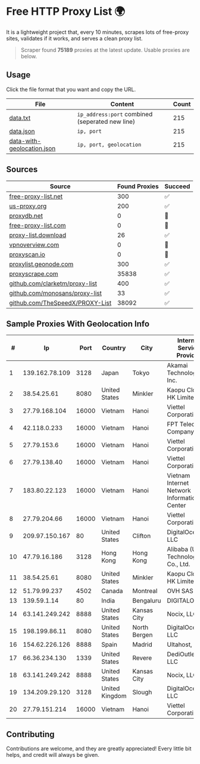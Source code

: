 
# Free HTTP Proxy List 🌍

It is a lightweight project that, every 10 minutes, scrapes lots of free-proxy sites, validates if it works, and serves a clean proxy list.


> Scraper found **75189** proxies at the latest update. Usable proxies are below.

## Usage

Click the file format that you want and copy the URL.


|File|Content|Count|
|----|-------|-----|
|[data.txt](https://raw.githubusercontent.com/themiralay/Proxy-List-World/master/data.txt)|`ip_address:port` combined (seperated new line)|215|
|[data.json](https://raw.githubusercontent.com/themiralay/Proxy-List-World/master/data.json)|`ip, port`|215|
|[data-with-geolocation.json](https://raw.githubusercontent.com/themiralay/Proxy-List-World/master/data-with-geolocation.json)|`ip, port, geolocation`|215|

## Sources

|Source|Found Proxies|Succeed|
|------|-------------|-------|
|[free-proxy-list.net](https://free-proxy-list.net)|300|✅|
|[us-proxy.org](https://www.us-proxy.org)|200|✅|
|[proxydb.net](http://proxydb.net)|0|🚫|
|[free-proxy-list.com](https://free-proxy-list.com/?page=&port=&type%5B%5D=http&type%5B%5D=https&up_time=0&search=Search)|0|🚫|
|[proxy-list.download](https://www.proxy-list.download/HTTP)|26|✅|
|[vpnoverview.com](https://vpnoverview.com/privacy/anonymous-browsing/free-proxy-servers)|0|🚫|
|[proxyscan.io](https://www.proxyscan.io)|0|🚫|
|[proxylist.geonode.com](https://proxylist.geonode.com/api/proxy-list?limit=300&page=1&sort_by=lastChecked&sort_type=desc&protocols=http,https)|300|✅|
|[proxyscrape.com](https://api.proxyscrape.com/v2/?request=displayproxies&protocol=http&timeout=10000&country=all&ssl=all&anonymity=all)|35838|✅|
|[github.com/clarketm/proxy-list](https://raw.githubusercontent.com/clarketm/proxy-list/master/proxy-list-raw.txt)|400|✅|
|[github.com/monosans/proxy-list](https://raw.githubusercontent.com/monosans/proxy-list/main/proxies/http.txt)|33|✅|
|[github.com/TheSpeedX/PROXY-List](https://raw.githubusercontent.com/TheSpeedX/PROXY-List/master/http.txt)|38092|✅|


## Sample Proxies With Geolocation Info

|#|Ip|Port|Country|City|Internet Service Provider|
|-|--|----|-------|----|-------------------------|
|1|139.162.78.109|3128|Japan|Tokyo|Akamai Technologies, Inc.|
|2|38.54.25.61|8080|United States|Minkler|Kaopu Cloud HK Limited|
|3|27.79.168.104|16000|Vietnam|Hanoi|Viettel Corporation|
|4|42.118.0.233|16000|Vietnam|Hanoi|FPT Telecom Company|
|5|27.79.153.6|16000|Vietnam|Hanoi|Viettel Corporation|
|6|27.79.138.40|16000|Vietnam|Hanoi|Viettel Corporation|
|7|183.80.22.123|16000|Vietnam|Hanoi|Vietnam Internet Network Information Center|
|8|27.79.204.66|16000|Vietnam|Hanoi|Viettel Corporation|
|9|209.97.150.167|80|United States|Clifton|DigitalOcean, LLC|
|10|47.79.16.186|3128|Hong Kong|Hong Kong|Alibaba (US) Technology Co., Ltd.|
|11|38.54.25.61|8080|United States|Minkler|Kaopu Cloud HK Limited|
|12|51.79.99.237|4502|Canada|Montreal|OVH SAS|
|13|139.59.1.14|80|India|Bengaluru|DIGITALOCEAN|
|14|63.141.249.242|8888|United States|Kansas City|Nocix, LLC|
|15|198.199.86.11|8080|United States|North Bergen|DigitalOcean, LLC|
|16|154.62.226.126|8888|Spain|Madrid|Ultahost, Inc.|
|17|66.36.234.130|1339|United States|Revere|DediOutlet, LLC|
|18|63.141.249.242|8888|United States|Kansas City|Nocix, LLC|
|19|134.209.29.120|3128|United Kingdom|Slough|DigitalOcean, LLC|
|20|27.79.151.214|16000|Vietnam|Hanoi|Viettel Corporation|



## Contributing

Contributions are welcome, and they are greatly appreciated! Every
little bit helps, and credit will always be given.

